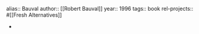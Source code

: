 alias:: Bauval
author:: [[Robert Bauval]]
year:: 1996
tags:: book
rel-projects:: #[[Fresh Alternatives]]


-
